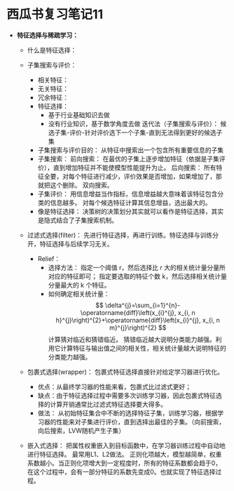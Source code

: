 # 西瓜书复习笔记11
- **特征选择与稀疏学习：**
    - 什么是特征选择：

    - 子集搜索与评价：
        - 相关特征：
        - 无关特征：
        - 冗余特征：
        - 特征选择：
            - 基于行业基础知识去做
            - 没有行业知识，基于数学角度去做
                迭代法（子集搜索与评价）：
                候选子集-评价-针对评价选下一个子集-直到无法得到更好的候选子集
        - 子集搜索与评价目的：
            从特征中搜索出一个包含所有重要信息的子集
        - 子集搜索：
            前向搜索：
            在最优的子集上逐步增加特征（依据是子集评价），直到增加特征并不能使模型性能提升为止。
            后向搜索：
            所有特征全要，对每个特征进行减少，评价效果是否增加，如果增加了，那就把这个删除。
            双向搜索。
        - 子集评价：
            用信息增益当作指标，信息增益越大意味着该特征包含分类的信息越多。
            对每个候选特征计算其信息增益，选出最大的。
        - 像是特征选择：
            决策树的决策划分其实就可以看作是特征选择，其实是隐式结合了子集搜索机制。
    - 过滤式选择(filter)：
        先进行特征选择，再进行训练。特征选择与训练分开，特征选择与后续学习无关。
        - Relief：
            - 选择方法：
                指定一个阈值 r，然后选择比 r 大的相关统计量分量所对应的特征即可；
            指定要选取的特征个数 k，然后选择相关统计量分量最大的 k 个特征。
            - 如何确定相关统计量：
                $$ \delta^{j}=\sum_{i=1}^{n}-\operatorname{diff}\left(x_{i}^{j}, x_{i, n h}^{j}\right)^{2}+\operatorname{diff}\left(x_{i}^{j}, x_{i, n m}^{j}\right)^{2} $$
            计算猜对临近和猜错临近。
            猜错临近越大说明分类能力越强。利用它计算特征与输出值之间的相关性，相关统计量越大说明特征的分类能力越强。
    - 包裹式选择(wrapper)：
        包裹式特征选择直接针对给定学习器进行优化。
        - 优点：从最终学习器的性能来看，包裹式比过滤式更好；
        - 缺点：由于特征选择过程中需要多次训练学习器，因此包裹式特征选择的计算开销通常比过滤式特征选择要大得多。
        - 做法：
            从初始特征集合中不断的选择特征子集，训练学习器，根据学习器的性能来对子集进行评价，直到选择出最佳的子集。（向前搜索，向后搜索，LVW随机产生子集）
    - 嵌入式选择：
        把属性权重嵌入到目标函数中，在学习器训练过程中自动地进行特征选择。
        最常用L1、L2做法。
        正则化项越大，模型越简单，权重系数越小。当正则化项增大到一定程度时，所有的特征系数都会趋于0，在这个过程中，会有一部分特征的系数先变成0。也就实现了特征选择过程。

